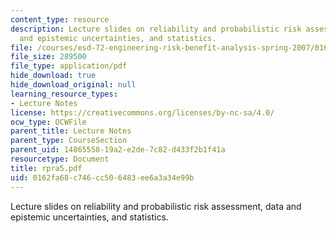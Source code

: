 ```yaml
---
content_type: resource
description: Lecture slides on reliability and probabilistic risk assessment, data
  and epistemic uncertainties, and statistics.
file: /courses/esd-72-engineering-risk-benefit-analysis-spring-2007/0162fa68c746cc506483ee6a3a34e99b_rpra5.pdf
file_size: 289500
file_type: application/pdf
hide_download: true
hide_download_original: null
learning_resource_types:
- Lecture Notes
license: https://creativecommons.org/licenses/by-nc-sa/4.0/
ocw_type: OCWFile
parent_title: Lecture Notes
parent_type: CourseSection
parent_uid: 14865558-19a2-e2de-7c82-d433f2b1f41a
resourcetype: Document
title: rpra5.pdf
uid: 0162fa68-c746-cc50-6483-ee6a3a34e99b
---
```

Lecture slides on reliability and probabilistic risk assessment, data and epistemic uncertainties, and statistics.